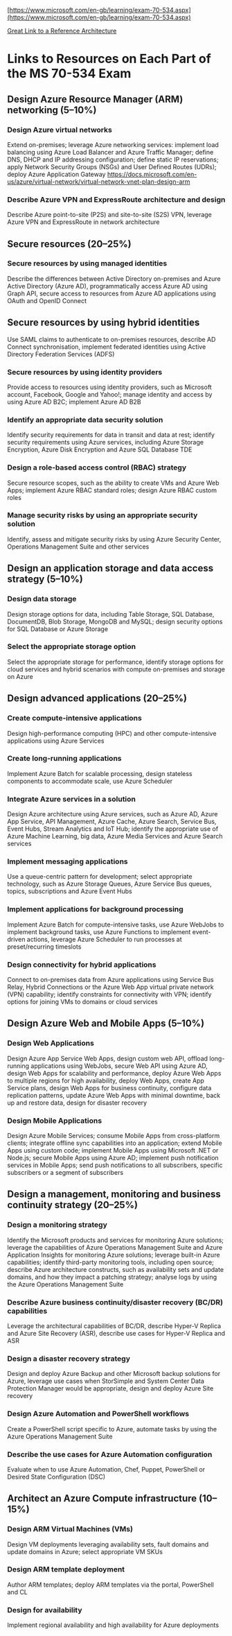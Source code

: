 [https://www.microsoft.com/en-gb/learning/exam-70-534.aspx](https://www.microsoft.com/en-gb/learning/exam-70-534.aspx)

[Great Link to a Reference Architecture](https://docs.microsoft.com/en-us/azure/architecture/)

# Links to Resources on Each Part of the MS 70-534 Exam

## Design Azure Resource Manager (ARM) networking (5–10%)

### Design Azure virtual networks
Extend on-premises; leverage Azure networking services: implement load balancing using Azure Load Balancer and Azure Traffic Manager; define DNS, DHCP and IP addressing configuration; define static IP reservations; apply Network Security Groups (NSGs) and User Defined Routes (UDRs); deploy Azure Application Gateway
https://docs.microsoft.com/en-us/azure/virtual-network/virtual-network-vnet-plan-design-arm

### Describe Azure VPN and ExpressRoute architecture and design
Describe Azure point-to-site (P2S) and site-to-site (S2S) VPN, leverage Azure VPN and ExpressRoute in network architecture

## Secure resources (20–25%)
### Secure resources by using managed identities
Describe the differences between Active Directory on-premises and Azure Active Directory (Azure AD), programmatically access Azure AD using Graph API, secure access to resources from Azure AD applications using OAuth and OpenID Connect

## Secure resources by using hybrid identities
Use SAML claims to authenticate to on-premises resources, describe AD Connect synchronisation, implement federated identities using Active Directory Federation Services (ADFS)

### Secure resources by using identity providers
Provide access to resources using identity providers, such as Microsoft account, Facebook, Google and Yahoo!; manage identity and access by using Azure AD B2C; implement Azure AD B2B

### Identify an appropriate data security solution
Identify security requirements for data in transit and data at rest; identify security requirements using Azure services, including Azure Storage Encryption, Azure Disk Encryption and Azure SQL Database TDE

### Design a role-based access control (RBAC) strategy
Secure resource scopes, such as the ability to create VMs and Azure Web Apps; implement Azure RBAC standard roles; design Azure RBAC custom roles

### Manage security risks by using an appropriate security solution
Identify, assess and mitigate security risks by using Azure Security Center, Operations Management Suite and other services

## Design an application storage and data access strategy (5–10%)

### Design data storage
Design storage options for data, including Table Storage, SQL Database, DocumentDB, Blob Storage, MongoDB and MySQL; design security options for SQL Database or Azure Storage

### Select the appropriate storage option
Select the appropriate storage for performance, identify storage options for cloud services and hybrid scenarios with compute on-premises and storage on Azure

## Design advanced applications (20–25%)

### Create compute-intensive applications
Design high-performance computing (HPC) and other compute-intensive applications using Azure Services

### Create long-running applications
Implement Azure Batch for scalable processing, design stateless components to accommodate scale, use Azure Scheduler

### Integrate Azure services in a solution
Design Azure architecture using Azure services, such as Azure AD, Azure App Service, API Management, Azure Cache, Azure Search, Service Bus, Event Hubs, Stream Analytics and IoT Hub; identify the appropriate use of Azure Machine Learning, big data, Azure Media Services and Azure Search services

### Implement messaging applications
Use a queue-centric pattern for development; select appropriate technology, such as Azure Storage Queues, Azure Service Bus queues, topics, subscriptions and Azure Event Hubs

### Implement applications for background processing
Implement Azure Batch for compute-intensive tasks, use Azure WebJobs to implement background tasks, use Azure Functions to implement event-driven actions, leverage Azure Scheduler to run processes at preset/recurring timeslots

### Design connectivity for hybrid applications
Connect to on-premises data from Azure applications using Service Bus Relay, Hybrid Connections or the Azure Web App virtual private network (VPN) capability; identify constraints for connectivity with VPN; identify options for joining VMs to domains or cloud services

## Design Azure Web and Mobile Apps (5–10%)

### Design Web Applications
Design Azure App Service Web Apps, design custom web API, offload long-running applications using WebJobs, secure Web API using Azure AD, design Web Apps for scalability and performance, deploy Azure Web Apps to multiple regions for high availability, deploy Web Apps, create App Service plans, design Web Apps for business continuity, configure data replication patterns, update Azure Web Apps with minimal downtime, back up and restore data, design for disaster recovery

### Design Mobile Applications
Design Azure Mobile Services; consume Mobile Apps from cross-platform clients; integrate offline sync capabilities into an application; extend Mobile Apps using custom code; implement Mobile Apps using Microsoft .NET or Node.js; secure Mobile Apps using Azure AD; implement push notification services in Mobile Apps; send push notifications to all subscribers, specific subscribers or a segment of subscribers

## Design a management, monitoring and business continuity strategy (20–25%)

### Design a monitoring strategy
Identify the Microsoft products and services for monitoring Azure solutions; leverage the capabilities of Azure Operations Management Suite and Azure Application Insights for monitoring Azure solutions; leverage built-in Azure capabilities; identify third-party monitoring tools, including open source; describe Azure architecture constructs, such as availability sets and update domains, and how they impact a patching strategy; analyse logs by using the Azure Operations Management Suite

### Describe Azure business continuity/disaster recovery (BC/DR) capabilities
Leverage the architectural capabilities of BC/DR, describe Hyper-V Replica and Azure Site Recovery (ASR), describe use cases for Hyper-V Replica and ASR

### Design a disaster recovery strategy
Design and deploy Azure Backup and other Microsoft backup solutions for Azure, leverage use cases when StorSimple and System Center Data Protection Manager would be appropriate, design and deploy Azure Site recovery

### Design Azure Automation and PowerShell workflows
Create a PowerShell script specific to Azure, automate tasks by using the Azure Operations Management Suite

### Describe the use cases for Azure Automation configuration
Evaluate when to use Azure Automation, Chef, Puppet, PowerShell or Desired State Configuration (DSC)

## Architect an Azure Compute infrastructure (10–15%)

### Design ARM Virtual Machines (VMs)
Design VM deployments leveraging availability sets, fault domains and update domains in Azure; select appropriate VM SKUs

### Design ARM template deployment
Author ARM templates; deploy ARM templates via the portal, PowerShell and CL

### Design for availability
Implement regional availability and high availability for Azure deployments
